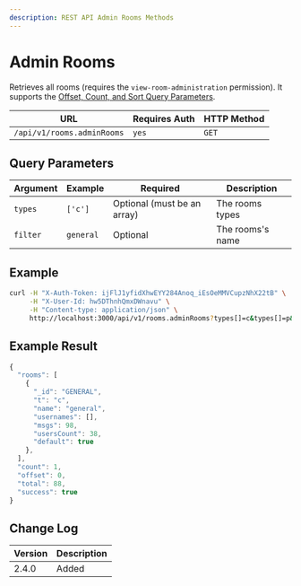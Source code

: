 ```yaml
---
description: REST API Admin Rooms Methods
---
```


# Admin Rooms

Retrieves all rooms (requires the `view-room-administration` permission). It supports the [Offset, Count, and Sort Query Parameters](../../offset-and-count-and-sort-info.md).

| URL                        | Requires Auth | HTTP Method |
| -------------------------- | ------------- | ----------- |
| `/api/v1/rooms.adminRooms` | `yes`         | `GET`       |

## Query Parameters

| Argument | Example   | Required                    | Description      |
| -------- | --------- | --------------------------- | ---------------- |
| `types`  | `['c']`   | Optional (must be an array) | The rooms types  |
| `filter` | `general` | Optional                    | The rooms's name |

## Example

```bash
curl -H "X-Auth-Token: ijFlJ1yfidXhwEYY284Anoq_iEsOeMMVCupzNhX22tB" \
     -H "X-User-Id: hw5DThnhQmxDWnavu" \
     -H "Content-type: application/json" \
     http://localhost:3000/api/v1/rooms.adminRooms?types[]=c&types[]=p&filter=GENERAL
```

## Example Result

```javascript
{
  "rooms": [
    {
      "_id": "GENERAL",
      "t": "c",
      "name": "general",
      "usernames": [],
      "msgs": 98,
      "usersCount": 38,
      "default": true
    },
  ],
  "count": 1,
  "offset": 0,
  "total": 88,
  "success": true
}
```

## Change Log

| Version | Description |
| ------- | ----------- |
| 2.4.0   | Added       |
